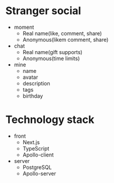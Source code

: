 # Stranger social
- moment
  - Real name(like, comment, share)
  - Anonymous(likem comment, share)
- chat
  - Real name(gift supports)
  - Anonymous(time limits)
- mine
  - name
  - avatar
  - description
  - tags
  - birthday

# Technology stack
- front 
  - Next.js
  - TypeScript
  - Apollo-client
- server
  - PostgreSQL
  - Apollo-server